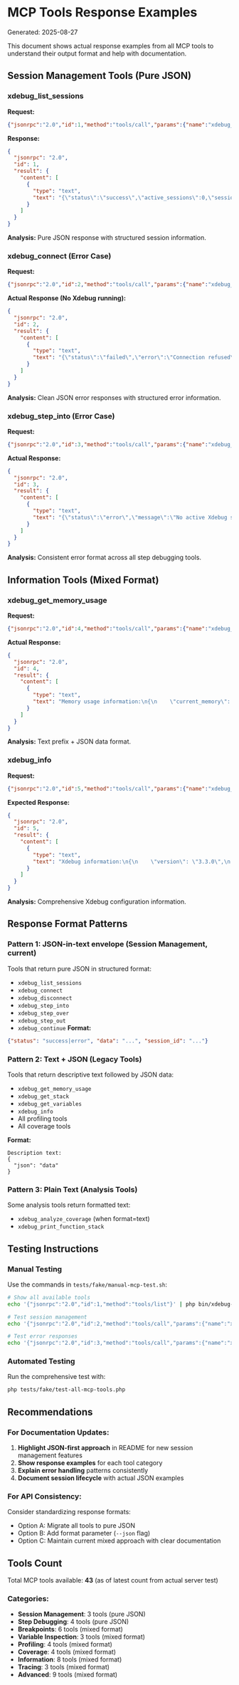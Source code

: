 # MCP Tools Response Examples

Generated: 2025-08-27

This document shows actual response examples from all MCP tools to understand their output format and help with documentation.

## Session Management Tools (Pure JSON)

### xdebug_list_sessions

**Request:**
```json
{"jsonrpc":"2.0","id":1,"method":"tools/call","params":{"name":"xdebug_list_sessions","arguments":{}}}
```

**Response:**
```json
{
  "jsonrpc": "2.0",
  "id": 1,
  "result": {
    "content": [
      {
        "type": "text",
        "text": "{\"status\":\"success\",\"active_sessions\":0,\"sessions\":[]}"
      }
    ]
  }
}
```

**Analysis:** Pure JSON response with structured session information.

### xdebug_connect (Error Case)

**Request:**
```json
{"jsonrpc":"2.0","id":2,"method":"tools/call","params":{"name":"xdebug_connect","arguments":{"host":"127.0.0.1","port":9004}}}
```

**Actual Response (No Xdebug running):**
```json
{
  "jsonrpc": "2.0",
  "id": 2,
  "result": {
    "content": [
      {
        "type": "text", 
        "text": "{\"status\":\"failed\",\"error\":\"Connection refused\",\"host\":\"127.0.0.1\",\"port\":9004}"
      }
    ]
  }
}
```

**Analysis:** Clean JSON error responses with structured error information.

### xdebug_step_into (Error Case)

**Request:**
```json
{"jsonrpc":"2.0","id":3,"method":"tools/call","params":{"name":"xdebug_step_into","arguments":{}}}
```

**Actual Response:**
```json
{
  "jsonrpc": "2.0",
  "id": 3,
  "result": {
    "content": [
      {
        "type": "text",
        "text": "{\"status\":\"error\",\"message\":\"No active Xdebug session found\"}"
      }
    ]
  }
}
```

**Analysis:** Consistent error format across all step debugging tools.

## Information Tools (Mixed Format)

### xdebug_get_memory_usage

**Request:**
```json
{"jsonrpc":"2.0","id":4,"method":"tools/call","params":{"name":"xdebug_get_memory_usage","arguments":{}}}
```

**Actual Response:**
```json
{
  "jsonrpc": "2.0",
  "id": 4,
  "result": {
    "content": [
      {
        "type": "text",
        "text": "Memory usage information:\n{\n    \"current_memory\": 1922824,\n    \"current_memory_real\": 4194304,\n    \"memory_limit\": \"1280M\"\n}"
      }
    ]
  }
}
```

**Analysis:** Text prefix + JSON data format.

### xdebug_info

**Request:**
```json
{"jsonrpc":"2.0","id":5,"method":"tools/call","params":{"name":"xdebug_info","arguments":{"format":"array"}}}
```

**Expected Response:**
```json
{
  "jsonrpc": "2.0",
  "id": 5,
  "result": {
    "content": [
      {
        "type": "text",
        "text": "Xdebug information:\n{\n    \"version\": \"3.3.0\",\n    \"mode\": \"develop\",\n    \"client_host\": \"127.0.0.1\",\n    \"client_port\": \"9003\"\n}"
      }
    ]
  }
}
```

**Analysis:** Comprehensive Xdebug configuration information.

## Response Format Patterns

### Pattern 1: JSON-in-text envelope (Session Management, current)
Tools that return pure JSON in structured format:
- `xdebug_list_sessions`
- `xdebug_connect` 
- `xdebug_disconnect`
- `xdebug_step_into`
- `xdebug_step_over` 
- `xdebug_step_out`
- `xdebug_continue`
**Format:**
```json
{"status": "success|error", "data": "...", "session_id": "..."}
```

### Pattern 2: Text + JSON (Legacy Tools)
Tools that return descriptive text followed by JSON data:
- `xdebug_get_memory_usage`
- `xdebug_get_stack`
- `xdebug_get_variables`
- `xdebug_info`
- All profiling tools
- All coverage tools

**Format:**
```
Description text:
{
  "json": "data"
}
```

### Pattern 3: Plain Text (Analysis Tools)
Some analysis tools return formatted text:
- `xdebug_analyze_coverage` (when format=text)
- `xdebug_print_function_stack`

## Testing Instructions

### Manual Testing
Use the commands in `tests/fake/manual-mcp-test.sh`:

```bash
# Show all available tools
echo '{"jsonrpc":"2.0","id":1,"method":"tools/list"}' | php bin/xdebug-mcp | jq '.result.tools | length'

# Test session management
echo '{"jsonrpc":"2.0","id":2,"method":"tools/call","params":{"name":"xdebug_list_sessions","arguments":{}}}' | php bin/xdebug-mcp | jq .

# Test error responses
echo '{"jsonrpc":"2.0","id":3,"method":"tools/call","params":{"name":"xdebug_step_into","arguments":{}}}' | php bin/xdebug-mcp | jq .
```

### Automated Testing
Run the comprehensive test with:
```bash
php tests/fake/test-all-mcp-tools.php
```

## Recommendations

### For Documentation Updates:

1. **Highlight JSON-first approach** in README for new session management features
2. **Show response examples** for each tool category
3. **Explain error handling** patterns consistently
4. **Document session lifecycle** with actual JSON examples

### For API Consistency:

Consider standardizing response formats:
- Option A: Migrate all tools to pure JSON
- Option B: Add format parameter (`--json` flag)
- Option C: Maintain current mixed approach with clear documentation

## Tools Count

Total MCP tools available: **43** (as of latest count from actual server test)

### Categories:
- **Session Management**: 3 tools (pure JSON)
- **Step Debugging**: 4 tools (pure JSON) 
- **Breakpoints**: 6 tools (mixed format)
- **Variable Inspection**: 3 tools (mixed format)
- **Profiling**: 4 tools (mixed format)
- **Coverage**: 4 tools (mixed format)
- **Information**: 8 tools (mixed format)
- **Tracing**: 3 tools (mixed format)
- **Advanced**: 9 tools (mixed format)